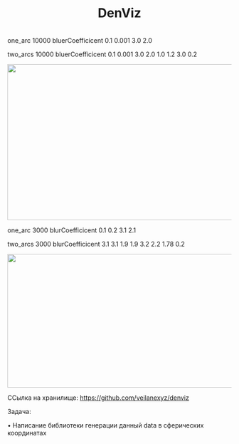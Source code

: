 <h1 align="center">DenViz</h1>

<br>
one_arc 10000 bluerCoefficicent 0.1 0.001 3.0 2.0

two_arcs 10000  bluerCoefficicent 0.1 0.001 3.0 2.0 1.0 1.2 3.0 0.2


</p>


<p align="center">
  <img src="https://github.com/AnastasiayA26/1-year-univercity-c-/blob/main/10.png" width="600" height="350">


  <br>


one_arc 3000 blurCoefficicent 0.1 0.2 3.1 2.1

two_arcs 3000 blurCoefficicent 3.1 3.1 1.9 1.9 3.2 2.2 1.78 0.2 

</p>


<p align="center">
  <img src="https://github.com/AnastasiayA26/1-year-univercity-c-/blob/main/11.png" width="600" height="300">



ССылка на хранилище: https://github.com/veilanexyz/denviz


Задача:

• Написание библиотеки генерации данный data в сферических координатах




